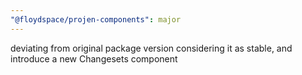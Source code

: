 ```yaml
---
"@floydspace/projen-components": major
---
```


deviating from original package version considering it as stable, and introduce a new Changesets component
